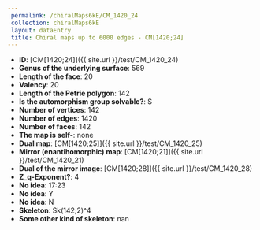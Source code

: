 ```yaml
--- 
 permalink: /chiralMaps6kE/CM_1420_24 
 collection: chiralMaps6kE
 layout: dataEntry
 title: Chiral maps up to 6000 edges - CM[1420;24]
---
```


- **ID**: [CM[1420;24]]({{ site.url }}/test/CM_1420_24)
- **Genus of the underlying surface**: 569
- **Length of the face**: 20
- **Valency**: 20
- **Length of the Petrie polygon**: 142
- **Is the automorphism group solvable?**: S
- **Number of vertices**: 142
- **Number of edges**: 1420
- **Number of faces**: 142
- **The map is self-**: none
- **Dual map**: [CM[1420;25]]({{ site.url }}/test/CM_1420_25)
- **Mirror (enantihomorphic) map**: [CM[1420;21]]({{ site.url }}/test/CM_1420_21)
- **Dual of the mirror image**: [CM[1420;28]]({{ site.url }}/test/CM_1420_28)
- **Z_q-Exponent?**: 4
- **No idea**:  17:23
- **No idea**: Y
- **No idea**: N
- **Skeleton**: Sk(142;2)^4
- **Some other kind of skeleton**: nan
